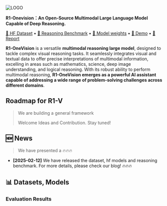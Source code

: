 ![LOGO]()

<b>R1-Onevision：An Open-Source Multimodal Large Language Model Capable of Deep Reasoning. </b>

<a href="https://huggingface.co/datasets/Fancy-MLLM/R1-onevision">🤗 HF Dataset</a> •
<a href="https://huggingface.co/datasets/Fancy-MLLM/R1-OneVision-Bench">🤗 Reasoning Benchmark</a> •
<a href="https://huggingface.co/Fancy-MLLM/R1-OneVision-7B">🤗 Model weights</a> •
<a href="https://huggingface.co/spaces/Fancy-MLLM/R1-OneVision">🤗 Demo</a> •
<a href="">📝 Report</a>
</div>

**R1-OneVision** is a versatile **multimodal reasoning large model**, designed to tackle complex visual reasoning tasks. It seamlessly integrates visual and textual data to offer precise interpretations of multimodal information, excelling in areas such as mathematics, science, deep image understanding, and logical reasoning. With its robust ability to perform multimodal reasoning, **R1-OneVision emerges as a powerful AI assistant capable of addressing a wide range of problem-solving challenges across different domains**.

## Roadmap for R1-V
> We are building a general framework 
>
> Welcome Ideas and Contribution. Stay tuned!

## 🆕 News

> We have presented a  🔥🔥🔥


- **[2025-02-12]**  We have released the dataset, hf models and reasoning benchmark. For more details, please check our blog! 🔥🔥🔥

## 📊 Datasets, Models

### Evaluation Results
